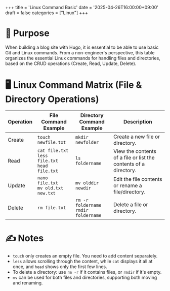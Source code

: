 +++
title = 'Linux Command Basic'
date = '2025-04-26T16:00:00+09:00'
draft = false
categories = ["Linux"]
+++

# 🎯 Purpose
When building a blog site with Hugo, it is essential to be able to use basic Git and Linux commands.
From a non-engineer's perspective, this table organizes the essential Linux commands for handling files and directories, based on the CRUD operations (Create, Read, Update, Delete).

# 🖥️ Linux Command Matrix (File & Directory Operations)

| Operation | File Command Example                         | Directory Command Example             | Description                                             |
|-----------|-----------------------------------------------|---------------------------------------|---------------------------------------------------------|
| Create    | `touch newfile.txt`                           | `mkdir newfolder`                     | Create a new file or directory.                         |
| Read      | `cat file.txt`<br>`less file.txt`<br>`head file.txt` | `ls foldername`                     | View the contents of a file or list the contents of a directory. |
| Update    | `nano file.txt`<br>`mv old.txt new.txt`         | `mv olddir newdir`                    | Edit the file contents or rename a file/directory.      |
| Delete    | `rm file.txt`                                 | `rm -r foldername`<br>`rmdir foldername` | Delete a file or directory.                             |

# ✍️ Notes
- `touch` only creates an empty file. You need to add content separately.
- `less` allows scrolling through the content, while `cat` displays it all at once, and `head` shows only the first few lines.
- To delete a directory: use `rm -r` if it contains files, or `rmdir` if it's empty.
- `mv` can be used for both files and directories, supporting both moving and renaming.
